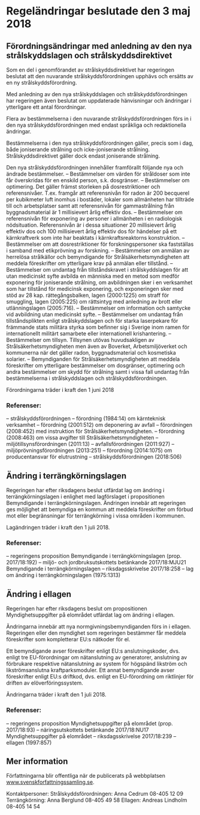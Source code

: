 # Regeländringar beslutade den 3 maj 2018

## Förordningsändringar med anledning av den nya strålskyddslagen och strålskyddsdirektivet

Som en del i genomförandet av strålskyddsdirektivet har regeringen beslutat att den nuvarande strålskyddsförordningen upphävs och ersätts av en ny strålskyddsförordning.

Med anledning av den nya strålskyddslagen och strålskyddsförordningen har regeringen även beslutat om uppdaterade hänvisningar och ändringar i ytterligare ett antal förordningar.

Flera av bestämmelserna i den nuvarande strålskyddsförordningen förs in i den nya strålskyddsförordningen med endast språkliga och redaktionella ändringar.

Bestämmelserna i den nya strålskyddsförordningen gäller, precis som i dag, både joniserande strålning och icke-joniserande strålning. Strålskyddsdirektivet gäller dock endast joniserande strålning.

Den nya strålskyddsförordningen innehåller framförallt följande nya och ändrade bestämmelser.
– Bestämmelser om värden för stråldoser som inte får överskridas för en enskild person, s.k. dosgränser.
– Bestämmelser om optimering. Det gäller främst storleken på dosrestriktioner och referensnivåer. T.ex. framgår att referensnivån för radon är 200 becquerel per kubikmeter luft inomhus i bostäder, lokaler som allmänheten har tillträde till och arbetsplatser samt att referensnivån för gammastrålning från byggnadsmaterial är 1 millisievert årlig effektiv dos.
– Bestämmelser om referensnivån för exponering av personer i allmänheten i en radiologisk nödsituation. Referensnivån är i dessa situationer 20 millisievert årlig effektiv dos och 100 millisievert årlig effektiv dos för händelser på ett kärnkraftverk som inte har beaktats i kärnkraftsreaktorns konstruktion.
– Bestämmelser om att dosrestriktioner för forskningspersoner ska fastställas i samband med etikprövning av forskning.
– Bestämmelser om anmälan av herrelösa strålkällor och bemyndigande för Strålsäkerhetsmyndigheten att meddela föreskrifter om ytterligare krav på anmälan eller tillstånd.
– Bestämmelser om undantag från tillståndskravet i strålskyddslagen för att utan medicinskt syfte avbilda en människa med en metod som medför exponering för joniserande strålning, om avbildningen sker i en verksamhet som har tillstånd för medicinsk exponering, och exponeringen sker med stöd av 28 kap. rättegångsbalken, lagen (2000:1225) om straff för smuggling, lagen (2005:225) om rättsintyg med anledning av brott eller utlänningslagen (2005:716).
– Bestämmelser om information och samtycke vid avbildning utan medicinskt syfte.
– Bestämmelser om undantag från tillståndsplikten enligt strålskyddslagen och för starka laserpekare för främmande stats militära styrka som befinner sig i Sverige inom ramen för internationellt militärt samarbete eller internationell krishantering.
– Bestämmelser om tillsyn. Tillsynen utövas huvudsakligen av Strålsäkerhetsmyndigheten men även av Boverket, Arbetsmiljöverket och kommunerna när det gäller radon, byggnadsmaterial och kosmetiska solarier.
– Bemyndiganden för Strålsäkerhetsmyndigheten att meddela föreskrifter om ytterligare bestämmelser om dosgränser, optimering och andra bestämmelser om skydd för strålning samt i vissa fall undantag från bestämmelserna i strålskyddslagen och strålskyddsförordningen.

Förordningarna träder i kraft den 1 juni 2018

### Referenser:

– strålskyddsförordningen
– förordning (1984:14) om kärnteknisk verksamhet
– förordning (2001:512) om deponering av avfall
– förordningen (2008:452) med instruktion för Strålsäkerhetsmyndigheten.
– förordning (2008:463) om vissa avgifter till Strålsäkerhetsmyndigheten
– miljötillsynsförordningen (2011:13)
– avfallsförordningen (2011:927)
– miljöprövningsförordningen (2013:251)
– förordning (2014:1075) om producentansvar för elutrustning
– strålskyddsförordningen (2018:506)

## Ändring i terrängkörningslagen

Regeringen har efter riksdagens beslut utfärdat lag om ändring i terrängkörningslagen i enlighet med lagförslaget i propositionen Bemyndigande i terrängkörningslagen. Ändringen innebär att regeringen ges möjlighet att bemyndiga en kommun att meddela föreskrifter om förbud mot eller begränsningar för terrängkörning i vissa områden i kommunen.

Lagändringen träder i kraft den 1 juli 2018.

### Referenser:

– regeringens proposition Bemyndigande i terrängkörningslagen (prop. 2017/18:192)
– miljö- och jordbruksutskottets betänkande 2017/18:MJU21 Bemyndigande i terrängkörningslagen
– riksdagsskrivelse 2017/18:258
– lag om ändring i terrängkörningslagen (1975:1313)

## Ändring i ellagen

Regeringen har efter riksdagens beslut om propositionen Myndighetsuppgifter på elområdet utfärdat lag om ändring i ellagen.

Ändringarna innebär att nya normgivningsbemyndiganden förs in i ellagen. Regeringen eller den myndighet som regeringen bestämmer får meddela föreskrifter som kompletterar EU:s nätkoder för el.

Ett bemyndigande avser föreskrifter enligt EU:s anslutningskoder, dvs. enligt tre EU-förordningar om nätanslutning av generatorer, anslutning av förbrukare respektive nätanslutning av system för högspänd likström och likströmsanslutna kraftparksmoduler. Ett annat bemyndigande avser föreskrifter enligt EU:s driftkod, dvs. enligt en EU-förordning om riktlinjer för driften av elöverföringssystem.

Ändringarna träder i kraft den 1 juli 2018.

### Referenser:

– regeringens proposition Myndighetsuppgifter på elområdet (prop. 2017/18:93)
– näringsutskottets betänkande 2017/18:NU17 Myndighetsuppgifter på elområdet
– riksdagsskrivelse 2017/18:239
– ellagen (1997:857)

## Mer information

Författningarna blir offentliga när de publicerats på webbplatsen www.svenskforfattningssamling.se.

Kontaktpersoner:
Strålskyddsförordningen: Anna Cedrum 08-405 12 09
Terrängkörning: Anna Berglund 08-405 49 58
Ellagen: Andreas Lindholm 08-405 14 54
